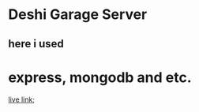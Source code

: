 # Deshi Garage Server

## here i used

# express, mongodb and etc.

[live link](https://www.youraf);
